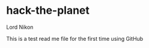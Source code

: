 hack-the-planet
===============

Lord Nikon

This is a test read me file for the first time using GitHub

